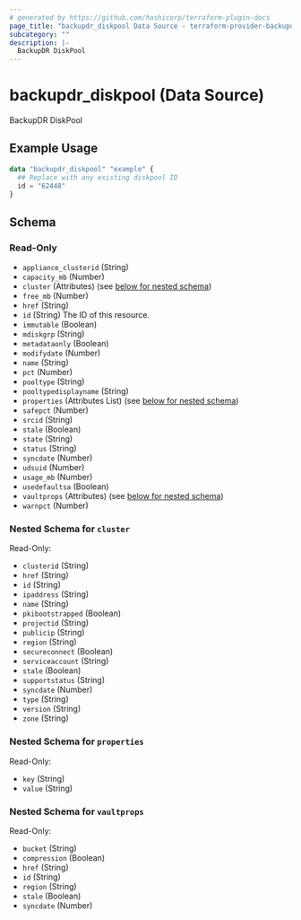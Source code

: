 ```yaml
---
# generated by https://github.com/hashicorp/terraform-plugin-docs
page_title: "backupdr_diskpool Data Source - terraform-provider-backupdr"
subcategory: ""
description: |-
  BackupDR DiskPool
---
```


# backupdr_diskpool (Data Source)

BackupDR DiskPool

## Example Usage

```terraform
data "backupdr_diskpool" "example" {
  ## Replace with any existing diskpool ID 
  id = "62448"
}
```

<!-- schema generated by tfplugindocs -->
## Schema

### Read-Only

- `appliance_clusterid` (String)
- `capacity_mb` (Number)
- `cluster` (Attributes) (see [below for nested schema](#nestedatt--cluster))
- `free_mb` (Number)
- `href` (String)
- `id` (String) The ID of this resource.
- `immutable` (Boolean)
- `mdiskgrp` (String)
- `metadataonly` (Boolean)
- `modifydate` (Number)
- `name` (String)
- `pct` (Number)
- `pooltype` (String)
- `pooltypedisplayname` (String)
- `properties` (Attributes List) (see [below for nested schema](#nestedatt--properties))
- `safepct` (Number)
- `srcid` (String)
- `stale` (Boolean)
- `state` (String)
- `status` (String)
- `syncdate` (Number)
- `udsuid` (Number)
- `usage_mb` (Number)
- `usedefaultsa` (Boolean)
- `vaultprops` (Attributes) (see [below for nested schema](#nestedatt--vaultprops))
- `warnpct` (Number)

<a id="nestedatt--cluster"></a>
### Nested Schema for `cluster`

Read-Only:

- `clusterid` (String)
- `href` (String)
- `id` (String)
- `ipaddress` (String)
- `name` (String)
- `pkibootstrapped` (Boolean)
- `projectid` (String)
- `publicip` (String)
- `region` (String)
- `secureconnect` (Boolean)
- `serviceaccount` (String)
- `stale` (Boolean)
- `supportstatus` (String)
- `syncdate` (Number)
- `type` (String)
- `version` (String)
- `zone` (String)


<a id="nestedatt--properties"></a>
### Nested Schema for `properties`

Read-Only:

- `key` (String)
- `value` (String)


<a id="nestedatt--vaultprops"></a>
### Nested Schema for `vaultprops`

Read-Only:

- `bucket` (String)
- `compression` (Boolean)
- `href` (String)
- `id` (String)
- `region` (String)
- `stale` (Boolean)
- `syncdate` (Number)
